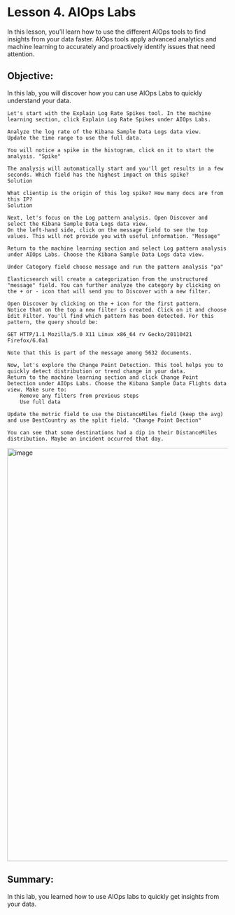 # Lesson 4. AIOps Labs

In this lesson, you’ll learn how to use the different AIOps tools to find insights from your data faster. AIOps tools apply advanced analytics and machine learning to accurately and proactively identify issues that need attention.

## Objective:

In this lab, you will discover how you can use AIOps Labs to quickly understand your data.

    Let's start with the Explain Log Rate Spikes tool. In the machine learning section, click Explain Log Rate Spikes under AIOps Labs.

    Analyze the log rate of the Kibana Sample Data Logs data view.
    Update the time range to use the full data.

    You will notice a spike in the histogram, click on it to start the analysis. "Spike"

    The analysis will automatically start and you'll get results in a few seconds. Which field has the highest impact on this spike?
    Solution

    What clientip is the origin of this log spike? How many docs are from this IP?
    Solution

    Next, let's focus on the Log pattern analysis. Open Discover and select the Kibana Sample Data Logs data view.
    On the left-hand side, click on the message field to see the top values. This will not provide you with useful information. "Message"

    Return to the machine learning section and select Log pattern analysis under AIOps Labs. Choose the Kibana Sample Data Logs data view.

    Under Category field choose message and run the pattern analysis "pa"

    Elasticsearch will create a categorization from the unstructured "message" field. You can further analyze the category by clicking on the + or - icon that will send you to Discover with a new filter.

    Open Discover by clicking on the + icon for the first pattern.
    Notice that on the top a new filter is created. Click on it and choose Edit Filter. You'll find which pattern has been detected. For this pattern, the query should be:

    GET HTTP/1.1 Mozilla/5.0 X11 Linux x86_64 rv Gecko/20110421 Firefox/6.0a1

    Note that this is part of the message among 5632 documents.

    Now, let's explore the Change Point Detection. This tool helps you to quickly detect distribution or trend change in your data.
    Return to the machine learning section and click Change Point Detection under AIOps Labs. Choose the Kibana Sample Data Flights data view. Make sure to:
        Remove any filters from previous steps
        Use full data

    Update the metric field to use the DistanceMiles field (keep the avg) and use DestCountry as the split field. "Change Point Dection"

    You can see that some destinations had a dip in their DistanceMiles distribution. Maybe an incident occurred that day.


<img width="1919" height="942" alt="image" src="https://github.com/user-attachments/assets/00380550-6db2-4661-98ab-0a30c24bfbe7" />


## Summary:

In this lab, you learned how to use AIOps labs to quickly get insights from your data.
